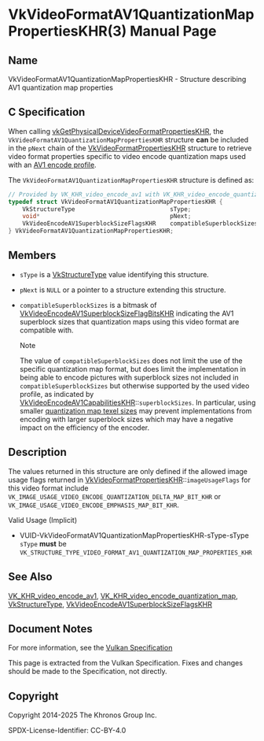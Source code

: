 # VkVideoFormatAV1QuantizationMapPropertiesKHR(3) Manual Page

## Name

VkVideoFormatAV1QuantizationMapPropertiesKHR - Structure describing AV1 quantization map properties



## [](#_c_specification)C Specification

When calling [vkGetPhysicalDeviceVideoFormatPropertiesKHR](https://registry.khronos.org/vulkan/specs/latest/man/html/vkGetPhysicalDeviceVideoFormatPropertiesKHR.html), the `VkVideoFormatAV1QuantizationMapPropertiesKHR` structure **can** be included in the `pNext` chain of the [VkVideoFormatPropertiesKHR](https://registry.khronos.org/vulkan/specs/latest/man/html/VkVideoFormatPropertiesKHR.html) structure to retrieve video format properties specific to video encode quantization maps used with an [AV1 encode profile](https://registry.khronos.org/vulkan/specs/latest/html/vkspec.html#encode-av1-profile).

The `VkVideoFormatAV1QuantizationMapPropertiesKHR` structure is defined as:

```c++
// Provided by VK_KHR_video_encode_av1 with VK_KHR_video_encode_quantization_map
typedef struct VkVideoFormatAV1QuantizationMapPropertiesKHR {
    VkStructureType                           sType;
    void*                                     pNext;
    VkVideoEncodeAV1SuperblockSizeFlagsKHR    compatibleSuperblockSizes;
} VkVideoFormatAV1QuantizationMapPropertiesKHR;
```

## [](#_members)Members

- `sType` is a [VkStructureType](https://registry.khronos.org/vulkan/specs/latest/man/html/VkStructureType.html) value identifying this structure.
- `pNext` is `NULL` or a pointer to a structure extending this structure.
- `compatibleSuperblockSizes` is a bitmask of [VkVideoEncodeAV1SuperblockSizeFlagBitsKHR](https://registry.khronos.org/vulkan/specs/latest/man/html/VkVideoEncodeAV1SuperblockSizeFlagBitsKHR.html) indicating the AV1 superblock sizes that quantization maps using this video format are compatible with.
  
  Note
  
  The value of `compatibleSuperblockSizes` does not limit the use of the specific quantization map format, but does limit the implementation in being able to encode pictures with superblock sizes not included in `compatibleSuperblockSizes` but otherwise supported by the used video profile, as indicated by [VkVideoEncodeAV1CapabilitiesKHR](https://registry.khronos.org/vulkan/specs/latest/man/html/VkVideoEncodeAV1CapabilitiesKHR.html)::`superblockSizes`. In particular, using smaller [quantization map texel sizes](https://registry.khronos.org/vulkan/specs/latest/html/vkspec.html#encode-quantization-map-texel-size) may prevent implementations from encoding with larger superblock sizes which may have a negative impact on the efficiency of the encoder.

## [](#_description)Description

The values returned in this structure are only defined if the allowed image usage flags returned in [VkVideoFormatPropertiesKHR](https://registry.khronos.org/vulkan/specs/latest/man/html/VkVideoFormatPropertiesKHR.html)::`imageUsageFlags` for this video format include `VK_IMAGE_USAGE_VIDEO_ENCODE_QUANTIZATION_DELTA_MAP_BIT_KHR` or `VK_IMAGE_USAGE_VIDEO_ENCODE_EMPHASIS_MAP_BIT_KHR`.

Valid Usage (Implicit)

- [](#VUID-VkVideoFormatAV1QuantizationMapPropertiesKHR-sType-sType)VUID-VkVideoFormatAV1QuantizationMapPropertiesKHR-sType-sType  
  `sType` **must** be `VK_STRUCTURE_TYPE_VIDEO_FORMAT_AV1_QUANTIZATION_MAP_PROPERTIES_KHR`

## [](#_see_also)See Also

[VK\_KHR\_video\_encode\_av1](https://registry.khronos.org/vulkan/specs/latest/man/html/VK_KHR_video_encode_av1.html), [VK\_KHR\_video\_encode\_quantization\_map](https://registry.khronos.org/vulkan/specs/latest/man/html/VK_KHR_video_encode_quantization_map.html), [VkStructureType](https://registry.khronos.org/vulkan/specs/latest/man/html/VkStructureType.html), [VkVideoEncodeAV1SuperblockSizeFlagsKHR](https://registry.khronos.org/vulkan/specs/latest/man/html/VkVideoEncodeAV1SuperblockSizeFlagsKHR.html)

## [](#_document_notes)Document Notes

For more information, see the [Vulkan Specification](https://registry.khronos.org/vulkan/specs/latest/html/vkspec.html#VkVideoFormatAV1QuantizationMapPropertiesKHR)

This page is extracted from the Vulkan Specification. Fixes and changes should be made to the Specification, not directly.

## [](#_copyright)Copyright

Copyright 2014-2025 The Khronos Group Inc.

SPDX-License-Identifier: CC-BY-4.0
